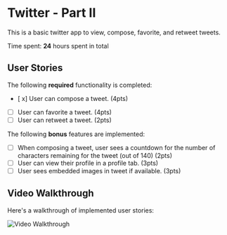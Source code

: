 # Twitter - Part II

This is a basic twitter app to view, compose, favorite, and retweet tweets.

Time spent: **24** hours spent in total

## User Stories

The following **required** functionality is completed:

- [ x] User can compose a tweet. (4pts)
- [ ] User can favorite a tweet. (4pts)
- [ ] User can retweet a tweet. (2pts)

The following **bonus** features are implemented:

- [ ] When composing a tweet, user sees a countdown for the number of characters remaining for the tweet (out of 140) (2pts)
- [ ] User can view their profile in a profile tab. (3pts)
- [ ] User sees embedded images in tweet if available. (3pts)

## Video Walkthrough

Here's a walkthrough of implemented user stories:

<img src='https://recordit.co/9R7MSSvbLb.gif' title='Video Walkthrough' width='' alt='Video Walkthrough' />
